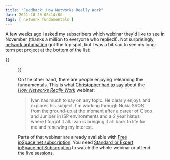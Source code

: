 ```yaml
---
title: "Feedback: How Networks Really Work"
date: 2021-10-25 08:14:00
tags: [ network fundamentals ]
---
```

A few weeks ago I asked my subscribers which webinar they'd like to see in November (thanks a million to everyone who replied!). Not surprisingly, [network automation](https://www.ipspace.net/Network_Automation_Concepts) got the top spot, but I was a bit sad to see my long-term pet project at the bottom of the list:

{{<figure src="/2021/10/Webinar-November-2021.png">}}
<!--more-->
On the other hand, there are people enjoying relearning the fundamentals. This is what [Christopher had to say](https://www.ipspace.net/How_Networks_Really_Work#Happy_Campers) about the *[How Networks Really Work](https://www.ipspace.net/How_Networks_Really_Work)* webinar:

> Ivan has much to say on any topic. He clearly enjoys and explores his subject. I'm working through Nokia SROS from the ground-up at the moment after a career of Cisco and Juniper in ISP environments and a 2 year hiatus where I forgot it all. Ivan is bringing it all back to life for me and renewing my interest.

Parts of that webinar are already available with [Free ipSpace.net subscription](https://www.ipspace.net/Subscription/Free). You need [Standard or Expert ipSpace.net Subscription](https://www.ipspace.net/Subscription/Individual) to watch the whole webinar or attend the live sessions.